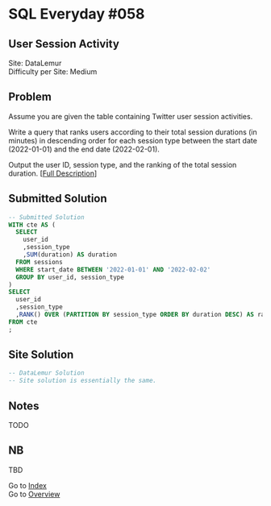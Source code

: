 # SQL Everyday \#058

## User Session Activity

Site: DataLemur\
Difficulty per Site: Medium

## Problem

Assume you are given the table containing Twitter user session activities.

Write a query that ranks users according to their total session durations (in minutes) in descending order for each session type between the start date (2022-01-01) and the end date (2022-02-01).

Output the user ID, session type, and the ranking of the total session duration. [[Full Description](https://datalemur.com/questions/user-session-activity)]

## Submitted Solution

```sql
-- Submitted Solution
WITH cte AS (
  SELECT
    user_id
    ,session_type
    ,SUM(duration) AS duration
  FROM sessions
  WHERE start_date BETWEEN '2022-01-01' AND '2022-02-02'
  GROUP BY user_id, session_type
)
SELECT
  user_id
  ,session_type
  ,RANK() OVER (PARTITION BY session_type ORDER BY duration DESC) AS ranking
FROM cte
;
```

## Site Solution

```sql
-- DataLemur Solution 
-- Site solution is essentially the same.
```

## Notes

TODO

## NB

TBD

Go to [Index](../?tab=readme-ov-file#index)\
Go to [Overview](../?tab=readme-ov-file)
